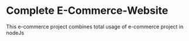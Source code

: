 # Complete E-Commerce-Website

This e-commerce project combines total usage of e-commerce project in nodeJs